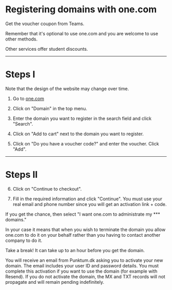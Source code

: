 # Registering domains with one.com

Get the voucher coupon from Teams. 

Remember that it's optional to use one.com and you are welcome to use other methods. 

Other services offer student discounts. 


---

# Steps I

Note that the design of the website may change over time.

1. Go to [one.com](https://www.one.com/en/)

2. Click on "Domain" in the top menu.

3. Enter the domain you want to register in the search field and click "Search".

4. Click on "Add to cart" next to the domain you want to register.

5. Click on "Do you have a voucher code?" and enter the voucher. Click "Add".

---

# Steps II

6. Click on "Continue to checkout".

7. Fill in the required information and click "Continue". You must use your real email and phone number since you will get an activation link + code. 

If you get the chance, then select "I want one.com to administrate my *** domains." 

In your case it means that when you wish to terminate the domain you allow one.com to do it on your behalf rather than you having to contact another company to do it.

Take a break! It can take up to an hour before you get the domain. 

You will receive an email from Punktum.dk asking you to activate your new domain. The email includes your user ID and password details. You must complete this activation if you want to use the domain (for example with Resend). If you do not activate the domain, the MX and TXT records will not propagate and will remain pending indefinitely.

